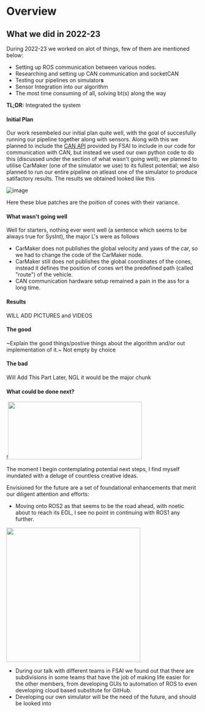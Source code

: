 # Overview

## What we did in 2022-23
During 2022-23 we worked on alot of things, few of them are mentioned below:

- Setting up ROS communication between various nodes.
- Researching and setting up CAN communication and socketCAN
- Testing our pipelines on simulator**s**
- Sensor Integration into our algorithm
- The most time consuming of all, solving bt(s) along the way 

**TL;DR:**
Integrated the system


#### Initial Plan 
Our work resembeled our initial plan quite well, with the goal of succesfully running our pipeline together along with sensors. Along with this we planned to include the [CAN API](https://github.com/FS-AI/FS-AI_API) provided by FSAI to include in our code for communication with CAN, but instead we used our own python code to do this (discussed under the section of what wasn't going well); we planned to utilise CarMaker (one of the simulator we use) to its fullest potential; we also planned to run our entire pipeline on atleast one of the simulator to produce satifactory results.
The results we obtained looked like this

![image](https://drive.google.com/uc?export=view&id=1CAciOBPM5S7dLc6VeeacMcb87uyFe_Rv)

Here these blue patches are the poition of cones with their variance.

#### What wasn't going well
Well for starters, nothing ever went well (a sentence which seems to be always true for SysInt), the major L's were as follows

-   CarMaker does not publishes the global velocity and yaws of the car, so we had to change the code of the CarMaker node.
-   CarMaker still does not publishes the global coordinates of the cones, instead it defines the position of cones wrt the predefined path (called "route") of the vehicle.
-   CAN communication hardware setup remained a pain in the ass for a long time.

#### Results
WILL ADD PICTURES and VIDEOS

#### The good
~Explain the good things/postive things about the algorithm and/or out implementation of it.~
Not empty by choice

#### The bad
Will Add This Part Later, NGL it would be the major chunk


#### What could be done next?
!<img src ="https://i.imgflip.com/7w3lae.jpg" width="350" height="150">

The moment I begin contemplating potential next steps, I find myself inundated with a deluge of countless creative ideas.

Envisioned for the future are a set of foundational enhancements that merit our diligent attention and efforts:

* Moving onto ROS2 as that seems to be the road ahead, with noetic about to reach its EOL, I see no point in continuing with ROS1 any further. 
<img src="https://global.discourse-cdn.com/business7/uploads/ros/original/2X/a/aba025618280e8de86c49ef47bac2b92523b395f.jpeg" width="350">

* During our talk with different teams in FSAI we found out that there are subdivisions in some teams that have the job of making life easier for the other members, from developing GUIs to automation of ROS to even developing cloud based substitute for GitHub. 
* Developing our own simulator will be the need of the future, and should be looked into